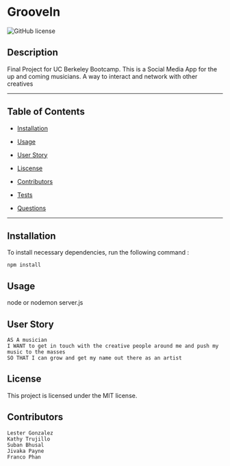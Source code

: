 # GrooveIn

![GitHub license](https://img.shields.io/badge/license-MIT-blue.svg)

## Description

Final Project for UC Berkeley Bootcamp. This is a Social Media App for the up and coming musicians. A way to interact and network with other creatives

---

## Table of Contents

- [Installation](#installation)

- [Usage](#usage)

- [User Story](#userStory)

- [Liscense](#license)

- [Contributors](#contributors)

- [Tests](#tests)

- [Questions](#questions)

---

## Installation

To install necessary dependencies, run the following command :

```
npm install
```

## Usage

node or nodemon server.js

## User Story

```
AS A musician
I WANT to get in touch with the creative people around me and push my music to the masses
SO THAT I can grow and get my name out there as an artist
```

## License

This project is licensed under the MIT license.

## Contributors

```
Lester Gonzalez
Kathy Trujillo
Suban Bhusal
Jivaka Payne
Franco Phan
```
